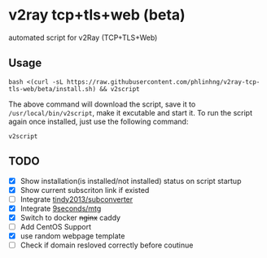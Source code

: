# v2ray tcp+tls+web (beta)
automated script for v2Ray (TCP+TLS+Web)

## Usage
```
bash <(curl -sL https://raw.githubusercontent.com/phlinhng/v2ray-tcp-tls-web/beta/install.sh) && v2script
```
The above command will download the script, save it to `/usr/local/bin/v2script`, make it excutable and start it. To run the script again once installed, just use the following command:
```
v2script
```

## TODO
+ [x] Show installation(is installed/not installed) status on script startup
+ [x] Show current subscriton link if existed
+ [ ] Integrate [tindy2013/subconverter](https://github.com/tindy2013/subconverter)
+ [x] Integrate [9seconds/mtg](https://github.com/9seconds/mtg)
+ [x] Switch to docker ~~nginx~~ caddy
+ [ ] Add CentOS Support
+ [x] use random webpage template
+ [ ] Check if domain resloved correctly before coutinue